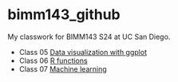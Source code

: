 # bimm143_github
My classwork for BIMM143 S24 at UC San Diego.

- Class 05 [Data visualization with ggplot](https://github.com/christinexxxx/bimm143_github/blob/main/class05/class05.md)
- Class 06 [R functions](https://github.com/christinexxxx/bimm143_github/blob/main/class06/class06.md)
- Class 07 [Machine learning](https://github.com/christinexxxx/bimm143_github/blob/main/class07/class07.pdf)
